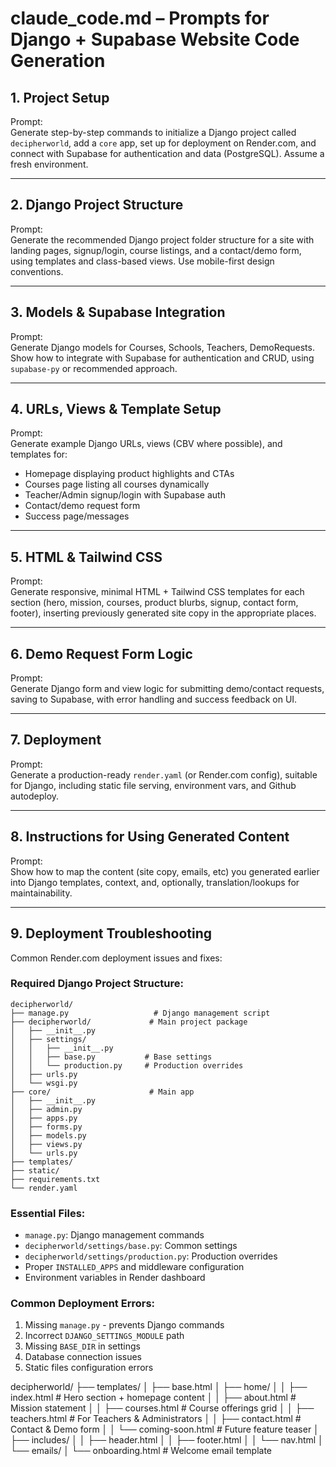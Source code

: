 # claude_code.md – Prompts for Django + Supabase Website Code Generation

## 1. Project Setup
Prompt:  
Generate step-by-step commands to initialize a Django project called `decipherworld`, add a `core` app, set up for deployment on Render.com, and connect with Supabase for authentication and data (PostgreSQL). Assume a fresh environment.

---

## 2. Django Project Structure
Prompt:  
Generate the recommended Django project folder structure for a site with landing pages, signup/login, course listings, and a contact/demo form, using templates and class-based views. Use mobile-first design conventions.

---

## 3. Models & Supabase Integration
Prompt:  
Generate Django models for Courses, Schools, Teachers, DemoRequests. Show how to integrate with Supabase for authentication and CRUD, using `supabase-py` or recommended approach.

---

## 4. URLs, Views & Template Setup
Prompt:  
Generate example Django URLs, views (CBV where possible), and templates for:  
- Homepage displaying product highlights and CTAs  
- Courses page listing all courses dynamically  
- Teacher/Admin signup/login with Supabase auth  
- Contact/demo request form  
- Success page/messages

---

## 5. HTML & Tailwind CSS
Prompt:  
Generate responsive, minimal HTML + Tailwind CSS templates for each section (hero, mission, courses, product blurbs, signup, contact form, footer), inserting previously generated site copy in the appropriate places.

---

## 6. Demo Request Form Logic
Prompt:  
Generate Django form and view logic for submitting demo/contact requests, saving to Supabase, with error handling and success feedback on UI.

---

## 7. Deployment
Prompt:  
Generate a production-ready `render.yaml` (or Render.com config), suitable for Django, including static file serving, environment vars, and Github autodeploy.

---

## 8. Instructions for Using Generated Content
Prompt:  
Show how to map the content (site copy, emails, etc) you generated earlier into Django templates, context, and, optionally, translation/lookups for maintainability.

---

## 9. Deployment Troubleshooting
Common Render.com deployment issues and fixes:

### Required Django Project Structure:
```
decipherworld/
├── manage.py                   # Django management script
├── decipherworld/             # Main project package  
│   ├── __init__.py
│   ├── settings/
│   │   ├── __init__.py
│   │   ├── base.py           # Base settings
│   │   └── production.py     # Production overrides
│   ├── urls.py
│   └── wsgi.py
├── core/                      # Main app
│   ├── __init__.py
│   ├── admin.py
│   ├── apps.py
│   ├── forms.py
│   ├── models.py
│   ├── views.py
│   └── urls.py
├── templates/
├── static/
├── requirements.txt
└── render.yaml
```

### Essential Files:
- `manage.py`: Django management commands
- `decipherworld/settings/base.py`: Common settings
- `decipherworld/settings/production.py`: Production overrides
- Proper `INSTALLED_APPS` and middleware configuration
- Environment variables in Render dashboard

### Common Deployment Errors:
1. Missing `manage.py` - prevents Django commands
2. Incorrect `DJANGO_SETTINGS_MODULE` path
3. Missing `BASE_DIR` in settings
4. Database connection issues
5. Static files configuration errors

decipherworld/
├── templates/
│   ├── base.html
│   ├── home/
│   │   ├── index.html          # Hero section + homepage content
│   │   ├── about.html          # Mission statement
│   │   ├── courses.html        # Course offerings grid
│   │   ├── teachers.html       # For Teachers & Administrators
│   │   ├── contact.html        # Contact & Demo form
│   │   └── coming-soon.html    # Future feature teaser
│   ├── includes/
│   │   ├── header.html
│   │   ├── footer.html
│   │   └── nav.html
│   └── emails/
│       └── onboarding.html     # Welcome email template